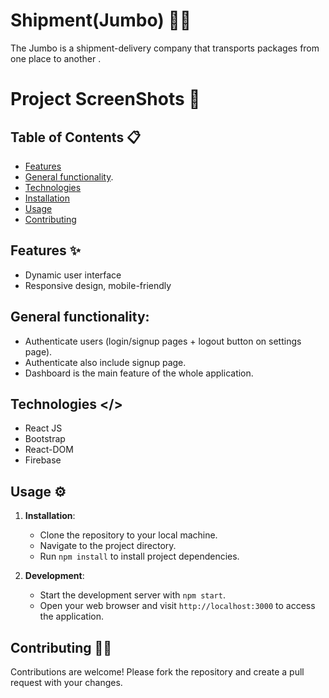 # Shipment(Jumbo) 🚢🚊

 The Jumbo is a shipment-delivery company that transports packages from one place to another .

# Project ScreenShots 📸



## Table of Contents 📋

- [Features](#features)
- [General functionality](#generalfunctionality).
- [Technologies](#technologies)
- [Installation](#installation)
- [Usage](#usage)
- [Contributing](#contributing)

## Features ✨

- Dynamic user interface
- Responsive design, mobile-friendly

## General functionality:

- Authenticate users (login/signup pages + logout button on settings page).
- Authenticate also include signup page.
- Dashboard is the main feature of the whole application.

## Technologies </>

- React JS
- Bootstrap
- React-DOM
- Firebase

## Usage ⚙️

1. **Installation**:
   - Clone the repository to your local machine.
   - Navigate to the project directory.
   - Run `npm install` to install project dependencies.

2. **Development**:
   - Start the development server with `npm start`.
   - Open your web browser and visit `http://localhost:3000` to access the application.

## Contributing 🤝🏼

Contributions are welcome! Please fork the repository and create a pull request with your changes.
